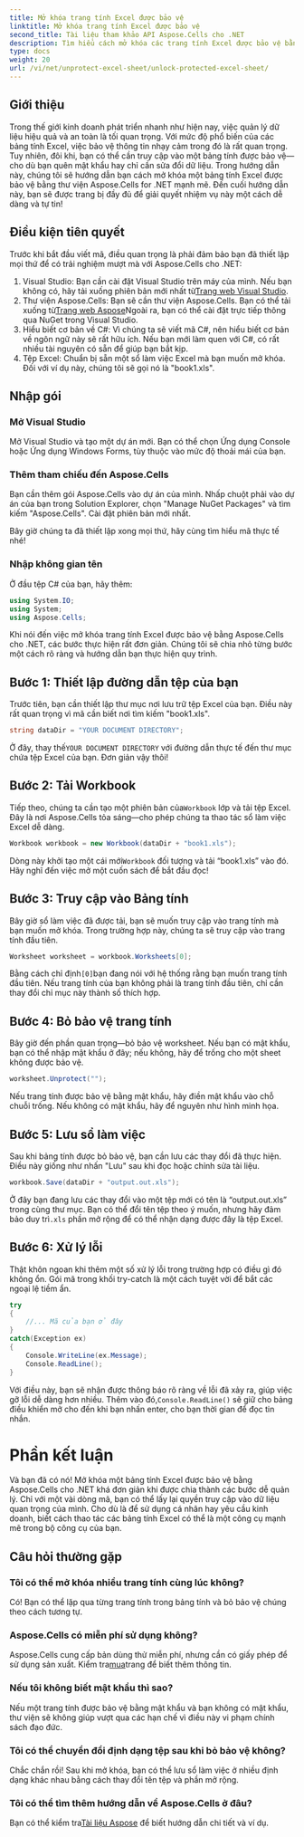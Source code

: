 ```yaml
---
title: Mở khóa trang tính Excel được bảo vệ
linktitle: Mở khóa trang tính Excel được bảo vệ
second_title: Tài liệu tham khảo API Aspose.Cells cho .NET
description: Tìm hiểu cách mở khóa các trang tính Excel được bảo vệ bằng Aspose.Cells cho .NET trong hướng dẫn từng bước thân thiện với người mới bắt đầu này.
type: docs
weight: 20
url: /vi/net/unprotect-excel-sheet/unlock-protected-excel-sheet/
---
```

## Giới thiệu

Trong thế giới kinh doanh phát triển nhanh như hiện nay, việc quản lý dữ liệu hiệu quả và an toàn là tối quan trọng. Với mức độ phổ biến của các bảng tính Excel, việc bảo vệ thông tin nhạy cảm trong đó là rất quan trọng. Tuy nhiên, đôi khi, bạn có thể cần truy cập vào một bảng tính được bảo vệ—cho dù bạn quên mật khẩu hay chỉ cần sửa đổi dữ liệu. Trong hướng dẫn này, chúng tôi sẽ hướng dẫn bạn cách mở khóa một bảng tính Excel được bảo vệ bằng thư viện Aspose.Cells for .NET mạnh mẽ. Đến cuối hướng dẫn này, bạn sẽ được trang bị đầy đủ để giải quyết nhiệm vụ này một cách dễ dàng và tự tin!

## Điều kiện tiên quyết

Trước khi bắt đầu viết mã, điều quan trọng là phải đảm bảo bạn đã thiết lập mọi thứ để có trải nghiệm mượt mà với Aspose.Cells cho .NET:

1.  Visual Studio: Bạn cần cài đặt Visual Studio trên máy của mình. Nếu bạn không có, hãy tải xuống phiên bản mới nhất từ[Trang web Visual Studio](https://visualstudio.microsoft.com/downloads/).
2.  Thư viện Aspose.Cells: Bạn sẽ cần thư viện Aspose.Cells. Bạn có thể tải xuống từ[Trang web Aspose](https://releases.aspose.com/cells/net/)Ngoài ra, bạn có thể cài đặt trực tiếp thông qua NuGet trong Visual Studio.
3. Hiểu biết cơ bản về C#: Vì chúng ta sẽ viết mã C#, nên hiểu biết cơ bản về ngôn ngữ này sẽ rất hữu ích. Nếu bạn mới làm quen với C#, có rất nhiều tài nguyên có sẵn để giúp bạn bắt kịp.
4. Tệp Excel: Chuẩn bị sẵn một sổ làm việc Excel mà bạn muốn mở khóa. Đối với ví dụ này, chúng tôi sẽ gọi nó là "book1.xls".

## Nhập gói

### Mở Visual Studio

Mở Visual Studio và tạo một dự án mới. Bạn có thể chọn Ứng dụng Console hoặc Ứng dụng Windows Forms, tùy thuộc vào mức độ thoải mái của bạn.

### Thêm tham chiếu đến Aspose.Cells

Bạn cần thêm gói Aspose.Cells vào dự án của mình. Nhấp chuột phải vào dự án của bạn trong Solution Explorer, chọn "Manage NuGet Packages" và tìm kiếm "Aspose.Cells". Cài đặt phiên bản mới nhất.

Bây giờ chúng ta đã thiết lập xong mọi thứ, hãy cùng tìm hiểu mã thực tế nhé!

### Nhập không gian tên

Ở đầu tệp C# của bạn, hãy thêm:

```csharp
using System.IO;
using System;
using Aspose.Cells;
```

Khi nói đến việc mở khóa trang tính Excel được bảo vệ bằng Aspose.Cells cho .NET, các bước thực hiện rất đơn giản. Chúng tôi sẽ chia nhỏ từng bước một cách rõ ràng và hướng dẫn bạn thực hiện quy trình.

## Bước 1: Thiết lập đường dẫn tệp của bạn

Trước tiên, bạn cần thiết lập thư mục nơi lưu trữ tệp Excel của bạn. Điều này rất quan trọng vì mã cần biết nơi tìm kiếm "book1.xls".

```csharp
string dataDir = "YOUR DOCUMENT DIRECTORY";
```
 Ở đây, thay thế`YOUR DOCUMENT DIRECTORY` với đường dẫn thực tế đến thư mục chứa tệp Excel của bạn. Đơn giản vậy thôi!

## Bước 2: Tải Workbook

 Tiếp theo, chúng ta cần tạo một phiên bản của`Workbook` lớp và tải tệp Excel. Đây là nơi Aspose.Cells tỏa sáng—cho phép chúng ta thao tác sổ làm việc Excel dễ dàng.

```csharp
Workbook workbook = new Workbook(dataDir + "book1.xls");
```
 Dòng này khởi tạo một cái mới`Workbook` đối tượng và tải “book1.xls” vào đó. Hãy nghĩ đến việc mở một cuốn sách để bắt đầu đọc!

## Bước 3: Truy cập vào Bảng tính

Bây giờ sổ làm việc đã được tải, bạn sẽ muốn truy cập vào trang tính mà bạn muốn mở khóa. Trong trường hợp này, chúng ta sẽ truy cập vào trang tính đầu tiên.

```csharp
Worksheet worksheet = workbook.Worksheets[0];
```
 Bằng cách chỉ định`[0]`bạn đang nói với hệ thống rằng bạn muốn trang tính đầu tiên. Nếu trang tính của bạn không phải là trang tính đầu tiên, chỉ cần thay đổi chỉ mục này thành số thích hợp.

## Bước 4: Bỏ bảo vệ trang tính

Bây giờ đến phần quan trọng—bỏ bảo vệ worksheet. Nếu bạn có mật khẩu, bạn có thể nhập mật khẩu ở đây; nếu không, hãy để trống cho một sheet không được bảo vệ.

```csharp
worksheet.Unprotect("");
```
Nếu trang tính được bảo vệ bằng mật khẩu, hãy điền mật khẩu vào chỗ chuỗi trống. Nếu không có mật khẩu, hãy để nguyên như hình minh họa.

## Bước 5: Lưu sổ làm việc

Sau khi bảng tính được bỏ bảo vệ, bạn cần lưu các thay đổi đã thực hiện. Điều này giống như nhấn "Lưu" sau khi đọc hoặc chỉnh sửa tài liệu.

```csharp
workbook.Save(dataDir + "output.out.xls");
```
 Ở đây bạn đang lưu các thay đổi vào một tệp mới có tên là “output.out.xls” trong cùng thư mục. Bạn có thể đổi tên tệp theo ý muốn, nhưng hãy đảm bảo duy trì`.xls` phần mở rộng để có thể nhận dạng được đây là tệp Excel.

## Bước 6: Xử lý lỗi

Thật khôn ngoan khi thêm một số xử lý lỗi trong trường hợp có điều gì đó không ổn. Gói mã trong khối try-catch là một cách tuyệt vời để bắt các ngoại lệ tiềm ẩn.

```csharp
try
{
    //... Mã của bạn ở đây
}
catch(Exception ex)
{
    Console.WriteLine(ex.Message);
    Console.ReadLine();
}
```
 Với điều này, bạn sẽ nhận được thông báo rõ ràng về lỗi đã xảy ra, giúp việc gỡ lỗi dễ dàng hơn nhiều. Thêm vào đó,`Console.ReadLine()` sẽ giữ cho bảng điều khiển mở cho đến khi bạn nhấn enter, cho bạn thời gian để đọc tin nhắn.

# Phần kết luận

Và bạn đã có nó! Mở khóa một bảng tính Excel được bảo vệ bằng Aspose.Cells cho .NET khá đơn giản khi được chia thành các bước dễ quản lý. Chỉ với một vài dòng mã, bạn có thể lấy lại quyền truy cập vào dữ liệu quan trọng của mình. Cho dù là để sử dụng cá nhân hay yêu cầu kinh doanh, biết cách thao tác các bảng tính Excel có thể là một công cụ mạnh mẽ trong bộ công cụ của bạn. 

## Câu hỏi thường gặp

### Tôi có thể mở khóa nhiều trang tính cùng lúc không?
Có! Bạn có thể lặp qua từng trang tính trong bảng tính và bỏ bảo vệ chúng theo cách tương tự.

### Aspose.Cells có miễn phí sử dụng không?
 Aspose.Cells cung cấp bản dùng thử miễn phí, nhưng cần có giấy phép để sử dụng sản xuất. Kiểm tra[mua](https://purchase.aspose.com/buy)trang để biết thêm thông tin.

### Nếu tôi không biết mật khẩu thì sao?
Nếu một trang tính được bảo vệ bằng mật khẩu và bạn không có mật khẩu, thư viện sẽ không giúp vượt qua các hạn chế vì điều này vi phạm chính sách đạo đức.

### Tôi có thể chuyển đổi định dạng tệp sau khi bỏ bảo vệ không?
Chắc chắn rồi! Sau khi mở khóa, bạn có thể lưu sổ làm việc ở nhiều định dạng khác nhau bằng cách thay đổi tên tệp và phần mở rộng.

### Tôi có thể tìm thêm hướng dẫn về Aspose.Cells ở đâu?
 Bạn có thể kiểm tra[Tài liệu Aspose](https://reference.aspose.com/cells/net/) để biết hướng dẫn chi tiết và ví dụ.